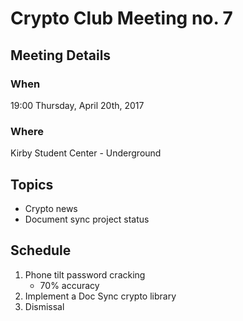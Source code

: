 # Crypto Club Meeting no. 7

## Meeting Details

### When
19:00 Thursday, April 20th, 2017

### Where
Kirby Student Center - Underground

## Topics
* Crypto news
* Document sync project status

## Schedule
1. Phone tilt password cracking
	* 70% accuracy
2. Implement a Doc Sync crypto library
3. Dismissal

